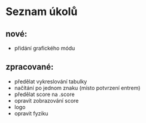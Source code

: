 # Seznam úkolů

## nové:

* přidání grafického módu

## zpracované:

* předělat vykreslování tabulky
* načítání po jednom znaku (místo potvrzení entrem)
* předělat score na .score
* opravit zobrazování score
* logo
* opravit fyziku

